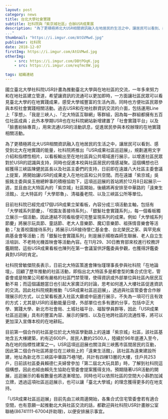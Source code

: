 ```yaml
---
layout: post
category: news
title: 台北大學社會實踐
subtitle: 社科院與「紫京城社區」合辦USR成果展
description: "為了更積極將北大USR相關資訊融入在地居民的生活之中，讓居民可以看到、感受到北大在地實踐的能量，社科院將推出「USR成果社區巡迴展」，規劃運用文字介紹和指標性相片，以看板輸出至在地社區與公共場域進行展示，以增進社區民眾對於USR的認識與支持，同時也促進本校與社區居民的情感凝聚。這個構想也已經獲得三峽區陳健民區長以及社區主委們的支持，日前即在遠雄八大社區主委會議上提案，將開始讓USR的成果走入在地社區和公共空間。而在遠雄「紫京城」吳振銘主委與吳玉樹總幹事的積極協助下，這項巡迴展的首站將於12月8日起展示一週，並且由北大特區內的「紫京城」社區開始，後續將再安排至中華路的「遠東生活館」、北大特區的「大學耶魯」、清福養老院、以及三峽區公所等單位。
..."
thumbnail: "https://i.imgur.com/AtGVMwd.jpg"
publisher: 社科院
date: 2018-12-07
firstImg: https://i.imgur.com/AtGVMwd.jpg
otherImg:
    - src: https://i.imgur.com/DBtPOqK.jpg
    - src: https://i.imgur.com/eqfmc0W.jpg

tags: 組織連結
---
```


國立臺北大學社科院USR計畫為推動臺北大學與在地社區的交流，一年多來努力和在地社區建立管道，希望讓資訊的流通可以更加即時，一方面讓社區民眾可以看見臺北大學的在地實踐成果，感受大學城豐富的生活內涵，同時也方便社區民眾參與本校社會實踐相關活動。過去USR和在地社群資訊交流的介面，包括運用Line上「享想」、「我是三峽人」、「北大特區互聯網」等群組，因為每一群組都擁有五百位社區成員；此外本學期USR也在社科院網站新增建置了「社會實踐平台」以及「臉書紛絲專頁」，用來流通USR的活動訊息，促進居民參與本校辦理的在地實踐相關活動。

為了更積極將北大USR相關資訊融入在地居民的生活之中，讓居民可以看到、感受到北大在地實踐的能量，社科院將推出「USR成果社區巡迴展」，規劃運用文字介紹和指標性相片，以看板輸出至在地社區與公共場域進行展示，以增進社區民眾對於USR的認識與支持，同時也促進本校與社區居民的情感凝聚。這個構想也已經獲得三峽區陳健民區長以及社區主委們的支持，日前即在遠雄八大社區主委會議上提案，將開始讓USR的成果走入在地社區和公共空間。而在遠雄「紫京城」吳振銘主委與吳玉樹總幹事的積極協助下，這項巡迴展的首站將於12月8日起展示一週，並且由北大特區內的「紫京城」社區開始，後續將再安排至中華路的「遠東生活館」、北大特區的「大學耶魯」、清福養老院、以及三峽區公所等單位。

目前社科院已經完成17個USR成果立架看板，內容分成三項活動主軸，包括有「大學城系列節慶」、「校園友善接待系列」、「銀髮社會實踐系列」，每一個看板獨立展示一個活動，因此連結不同看板便可完整呈現系列的成果。例如「大學城系列節慶」將展示玩具節、童話節、老大人音樂節、魔幻音樂節、祖孫情音樂會等活動；「友善校園接待系列」將展示USR接待懷仁基金會、台北榮民之家、與罕見疾病基金會等活動；而「銀髮社會實踐系列」則是展示楊樹森師生聯展、老人自立生活培訓、不老時光機首映會等活動內容。在11月29、30日教育部來校進行校務評鑑期間，這些USR成果看板也陳列在第一會議室供評鑑委員參觀，也獲得評鑑委員對USR的肯定。

社科院曾敏傑院長表示，日前北大特區策進會陳怡瑾理事長參與社科院「在地論壇」，回顧了歷年推動的社區活動，即指出北大特區多是都會型的集合式住宅，管委會或是物業公司都有嚴格的社區門禁管理，使得資訊或外部單位與社區內居民互動不易；而這個議題當日也引起大家廣泛的討論，思考如何進入大樓社區促進資訊的交流。因此社科院規劃推動「USR成果社區巡迴展」，透過與社區管委會合作辦理展示的方式，以立架看板進入社區大廳或中庭進行展示，不失為一項可行且有效的方式；尤其是USR的活動能量日增，外部單位也多有邀約分享，包括中正大學、實踐大學、新北市社會局、土城社福平台、福智學員群等，因此「USR成果社區巡迴展」具有的豐富內容、展示的彈性、以及在地跨社區的流通性等，將可以更加深入宣傳本校的在地耕耘。

目前第一個合作的社區是位於北大特區學勤路上的遠雄「紫京城」社區，該社區基地含五大棟建築，約有近600戶，居民人數約2500人，陸續於96年底遷入至今，為在地的指標性建案之一。USR這項巡迴展也關注與三峽舊市區間居民的互動，因此第二個合作社區將是位在三峽街上的「遠東生活館」，該社區為遠東建設所建，地址為新北市三峽區中華路75巷1號，共計有四棟13層的大樓，住戶共253戶，日前該社區委員賴德仁夫婦曾參加「第二屆北大玩具節」時，了解到社科院這個構想，因此也經由賴先生協助在管委會提案獲得支持。預期隨著USR活動的開展，巡迴展示的看板數量也將逐漸增加，同時也可以依照社區的空間大小斟酌加減立牌，透過這項社區巡迴展示，也可以讓「臺北大學城」的理念獲得更多的在地支持。

「USR成果社區巡迴展」目前先由三峽周邊開始，各集合式住宅管委會若有適合空間，也有意願一起推動北大與社區交流的話，都歡迎與社科院USR計畫辦公室聯絡(86741111-67004許助理)，以便安排展示事宜。
